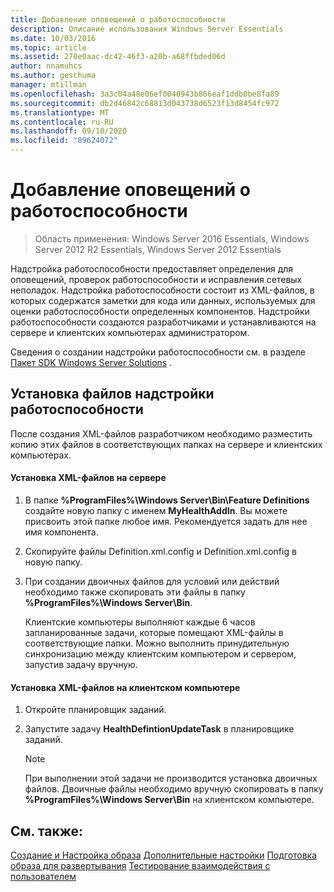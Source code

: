 ```yaml
---
title: Добавление оповещений о работоспособности
description: Описание использования Windows Server Essentials
ms.date: 10/03/2016
ms.topic: article
ms.assetid: 270e0aac-dc42-46f3-a20b-a68ffbded06d
author: nnamuhcs
ms.author: geschuma
manager: mtillman
ms.openlocfilehash: 3a3c04a48e06ef0040943b866eaf1ddb0be8fa89
ms.sourcegitcommit: db2d46842c68813d043738d6523f13d8454fc972
ms.translationtype: MT
ms.contentlocale: ru-RU
ms.lasthandoff: 09/10/2020
ms.locfileid: "89624072"
---
```

# <a name="add-health-alerts"></a>Добавление оповещений о работоспособности

>Область применения: Windows Server 2016 Essentials, Windows Server 2012 R2 Essentials, Windows Server 2012 Essentials

Надстройка работоспособности предоставляет определения для оповещений, проверок работоспособности и исправления сетевых неполадок. Надстройка работоспособности состоит из XML-файлов, в которых содержатся заметки для кода или данных, используемых для оценки работоспособности определенных компонентов. Надстройки работоспособности создаются разработчиками и устанавливаются на сервере и клиентских компьютерах администратором.

 Сведения о создании надстройки работоспособности см. в разделе [Пакет SDK Windows Server Solutions](https://go.microsoft.com/fwlink/?LinkID=248648) .

## <a name="installing-health-add-in-files"></a>Установка файлов надстройки работоспособности
 После создания XML-файлов разработчиком необходимо разместить копию этих файлов в соответствующих папках на сервере и клиентских компьютерах.

#### <a name="to-install-the-xml-files-on-the-server"></a>Установка XML-файлов на сервере

1. В папке **%ProgramFiles%\Windows Server\Bin\Feature Definitions** создайте новую папку с именем **MyHealthAddIn**. Вы можете присвоить этой папке любое имя. Рекомендуется задать для нее имя компонента.

2. Скопируйте файлы Definition.xml.config и Definition.xml.config в новую папку.

3. При создании двоичных файлов для условий или действий необходимо также скопировать эти файлы в папку **%ProgramFiles%\Windows Server\Bin**.

   Клиентские компьютеры выполняют каждые 6 часов запланированные задачи, которые помещают XML-файлы в соответствующие папки. Можно выполнить принудительную синхронизацию между клиентским компьютером и сервером, запустив задачу вручную.

#### <a name="to-install-the-xml-files-on-the-client-computer"></a>Установка XML-файлов на клиентском компьютере

1.  Откройте планировщик заданий.

2.  Запустите задачу **HealthDefintionUpdateTask** в планировщике заданий.

    > [!NOTE]
    >  При выполнении этой задачи не производится установка двоичных файлов. Двоичные файлы необходимо вручную скопировать в папку **%ProgramFiles%\Windows Server\Bin** на клиентском компьютере.

## <a name="see-also"></a>См. также:
 [Создание и Настройка образа](Creating-and-Customizing-the-Image.md) [Дополнительные настройки](Additional-Customizations.md) [Подготовка образа для развертывания](Preparing-the-Image-for-Deployment.md) [Тестирование взаимодействия с пользователем](Testing-the-Customer-Experience.md)